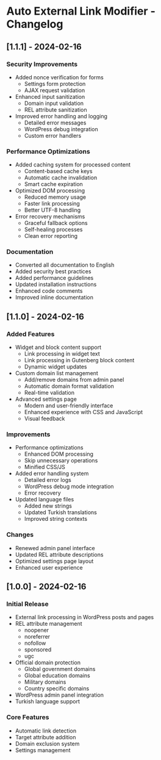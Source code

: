 # Auto External Link Modifier - Changelog

## [1.1.1] - 2024-02-16

### Security Improvements
- Added nonce verification for forms
  - Settings form protection
  - AJAX request validation
- Enhanced input sanitization
  - Domain input validation
  - REL attribute sanitization
- Improved error handling and logging
  - Detailed error messages
  - WordPress debug integration
  - Custom error handlers

### Performance Optimizations
- Added caching system for processed content
  - Content-based cache keys
  - Automatic cache invalidation
  - Smart cache expiration
- Optimized DOM processing
  - Reduced memory usage
  - Faster link processing
  - Better UTF-8 handling
- Error recovery mechanisms
  - Graceful fallback options
  - Self-healing processes
  - Clean error reporting

### Documentation
- Converted all documentation to English
- Added security best practices
- Added performance guidelines
- Updated installation instructions
- Enhanced code comments
- Improved inline documentation

## [1.1.0] - 2024-02-16

### Added Features
- Widget and block content support
  - Link processing in widget text
  - Link processing in Gutenberg block content
  - Dynamic widget updates
- Custom domain list management
  - Add/remove domains from admin panel
  - Automatic domain format validation
  - Real-time validation
- Advanced settings page
  - Modern and user-friendly interface
  - Enhanced experience with CSS and JavaScript
  - Visual feedback

### Improvements
- Performance optimizations
  - Enhanced DOM processing
  - Skip unnecessary operations
  - Minified CSS/JS
- Added error handling system
  - Detailed error logs
  - WordPress debug mode integration
  - Error recovery
- Updated language files
  - Added new strings
  - Updated Turkish translations
  - Improved string contexts

### Changes
- Renewed admin panel interface
- Updated REL attribute descriptions
- Optimized settings page layout
- Enhanced user experience

## [1.0.0] - 2024-02-16

### Initial Release
- External link processing in WordPress posts and pages
- REL attribute management
  - noopener
  - noreferrer
  - nofollow
  - sponsored
  - ugc
- Official domain protection
  - Global government domains
  - Global education domains
  - Military domains
  - Country specific domains
- WordPress admin panel integration
- Turkish language support

### Core Features
- Automatic link detection
- Target attribute addition
- Domain exclusion system
- Settings management